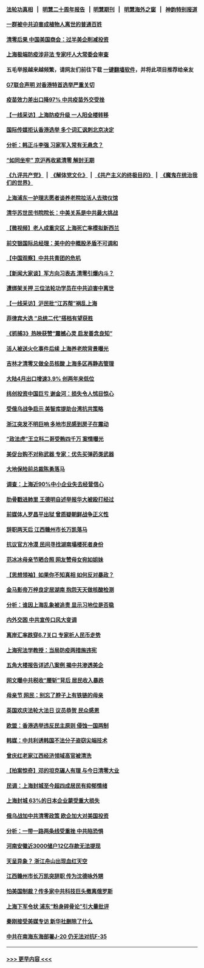#### [法轮功真相](https://github.com/gfw-breaker/truth/blob/master/README.md?t=0) &nbsp;&nbsp;|&nbsp;&nbsp; [明慧二十周年报告](https://github.com/gfw-breaker/mh-reports/blob/master/README.md?t=0) &nbsp;&nbsp;|&nbsp;&nbsp;[明慧期刊](https://github.com/gfw-breaker/mh-qikan) &nbsp;&nbsp;|&nbsp;&nbsp; [明慧海外之窗](https://github.com/gfw-breaker/mh-news/blob/master/README.md?t=0) &nbsp;&nbsp;|&nbsp;&nbsp; [神韵特别报道](https://github.com/gfw-breaker/mh-news/blob/master/shenyun.md?t=0)
#### [一群被中共迫害成植物人离世的普通百姓](../pages/nsc413/n13730316.md?t=05100701) 
#### [清零后果 中国美国商会：过半美企削减投资](../pages/nsc413/n13731358.md?t=05100701) 
#### [上海极端防疫涉非法 专家吁人大常委会审查](../pages/nsc413/n13731489.md?t=05100701) 
#### 五毛举报越来越频繁，请网友们前往下载 [一键翻墙软件](https://github.com/gfw-breaker/ssr-accounts)，并将此项目推荐给亲友
#### [G7联合声明 对香港特首选举严重关切](../pages/nsc413/n13731520.md?t=05100701) 
#### [疫苗效力差出口降97% 中共疫苗外交受挫](../pages/nsc413/n13731461.md?t=05100701) 
#### [【一线采访】上海防疫升级 一人阳全楼转移](../pages/nsc413/n13731443.md?t=05100701) 
#### [国际传媒拒认香港选举 多个词汇讽刺北京决定](../pages/nsc413/n13731496.md?t=05100701) 
#### [分析：韩正斗李强 习家军入常有无悬念？](../pages/nsc413/n13731467.md?t=05100701) 
#### [“如同坐牢” 京沪再收紧清零 解封无期](../pages/nsc413/n13731451.md?t=05100701) 
#### [《九评共产党》](https://github.com/begood0513/9ping.md/blob/master/README.md) &nbsp;|&nbsp; [《解体党文化》](../../../../jtdwh.md/blob/master/README.md)  &nbsp;|&nbsp; [《共产主义的终极目的》](../../../../gczydzjmd.md/blob/master/README.md) &nbsp;|&nbsp; [《魔鬼在统治我们的世界》](../../../../mgztzwmdsj.md/blob/master/README.md) 
#### [上海浦东一护理志愿者谈养老院拉活人去殡仪馆](../pages/nsc413/n13731427.md?t=05100701) 
#### [清华苏世民书院院长：中美关系是中共最大挑战](../pages/nsc413/n13731460.md?t=05100701) 
#### [【微视频】老人成重灾区 上海死亡率模拟新西兰](../pages/nsc413/n13731402.md?t=05100701) 
#### [前交银国际总经理：美中的中概股矛盾不可调和](../pages/nsc413/n13731487.md?t=05100701) 
#### [【中国观察】中共共青团的危机](../pages/nsc413/n13731314.md?t=05100701) 
#### [【新闻大家谈】军方向习表态 清零引爆内斗？](../pages/nsc413/n13731268.md?t=05100701) 
#### [遭绑架关押 三位法轮功学员在中共迫害中离世](../pages/nsc413/n13727134.md?t=05100701) 
#### [【一线采访】沪民批“江苏帮”祸乱上海](../pages/nsc413/n13731242.md?t=05100701) 
#### [菲律宾大选 “总统二代”搭档有望获胜](../pages/nsc413/n13731325.md?t=05100701) 
#### [《抓捕3》热映获赞“震撼心灵 启发善念良知”](../pages/nsc413/n13729129.md?t=05100701) 
#### [活人被送火化事件后续 上海养老院背景曝光](../pages/nsc413/n13731157.md?t=05100701) 
#### [吉林才清零又做全员核酸 上海多区再静态管理](../pages/nsc413/n13731187.md?t=05100701) 
#### [大陆4月出口增速3.9% 创两年来低位](../pages/nsc413/n13731078.md?t=05100701) 
#### [纬创投资中国巨亏 谢金河：损失令人怵目惊心](../pages/nsc413/n13731194.md?t=05100701) 
#### [受俄乌战争启示 美智库提助台湾抗共策略](../pages/nsc413/n13730845.md?t=05100701) 
#### [浙江突发不明巨响 多地市民感到房子在震动](../pages/nsc413/n13731101.md?t=05100701) 
#### [“政法虎”王立科二哥受贿四千万 案情曝光](../pages/nsc413/n13731094.md?t=05100701) 
#### [美促台购不对称武器 专家：优先买弹药类武器](../pages/nsc413/n13730821.md?t=05100701) 
#### [大地保险前总裁陈勇落马](../pages/nsc413/n13731050.md?t=05100701) 
#### [调查：上海近90%中小企业失去经营信心](../pages/nsc413/n13730917.md?t=05100701) 
#### [肋骨戳进肺里 王德明自述举报华大被殴打经过](../pages/nsc413/n13730815.md?t=05100701) 
#### [前媒体人罗昌平出狱 曾质疑朝鲜战争正义性](../pages/nsc413/n13730909.md?t=05100701) 
#### [辞职两天后 江西赣州市长万凯落马](../pages/nsc413/n13730879.md?t=05100701) 
#### [抗议官方冷漠 民间寻找湖南塌楼死者身份](../pages/nsc413/n13730801.md?t=05100701) 
#### [范冰冰母亲节晒合照 网友赞母女宛如姐妹](../pages/nsc413/n13730642.md?t=05100701) 
#### [【思想领袖】如果你不知真相 如何反对暴政？](../pages/nsc413/n13729014.md?t=05100701) 
#### [金马影帝万梓良定居湖南 抱怨天天做核酸检测](../pages/nsc413/n13730589.md?t=05100701) 
#### [分析：谁因上海乱象被追责 显示习地位是否稳](../pages/nsc413/n13730482.md?t=05100701) 
#### [内外交困 中共宣传口风大变调](../pages/nsc413/n13730675.md?t=05100701) 
#### [离岸汇率跌穿6.7关口 专家析人民币走势](../pages/nsc413/n13730613.md?t=05100701) 
#### [上海宪法学教授：当局防疫两措施违宪](../pages/nsc413/n13730561.md?t=05100701) 
#### [五角大楼报告详述八案例 揭中共渗透美企](../pages/nsc413/n13730587.md?t=05100701) 
#### [网文曝中共税收“腰斩”背后 居民收入暴跌](../pages/nsc413/n13730594.md?t=05100701) 
#### [母亲节 网民：别忘了脖子上有铁链的母亲](../pages/nsc413/n13730439.md?t=05100701) 
#### [英国欢庆法轮大法日 议员恭贺 民众感恩](../pages/nsc413/n13730266.md?t=05100701) 
#### [欧盟：香港选举违反民主原则 侵蚀一国两制](../pages/nsc413/n13730387.md?t=05100701) 
#### [韩媒：中共利诱韩国不法分子盗窃尖端技术](../pages/nsc413/n13730424.md?t=05100701) 
#### [曾庆红老家江西经济领域高官被清洗](../pages/nsc413/n13730401.md?t=05100701) 
#### [【拍案惊奇】邓的坦克碾人有理 与今日清零大业](../pages/nsc413/n13729574.md?t=05100701) 
#### [民调：上海封城至今超四成居民有抑郁情绪](../pages/nsc413/n13730381.md?t=05100701) 
#### [上海封城 63%的日本企业蒙受重大损失](../pages/nsc413/n13730353.md?t=05100701) 
#### [俄乌战加中共清零政策 欧企加大对美国投资](../pages/nsc413/n13730219.md?t=05100701) 
#### [分析：一带一路两条线受重挫 中共陷恐惧](../pages/nsc413/n13726633.md?t=05100701) 
#### [河南安徽近3000储户12亿存款无法提现](../pages/nsc413/n13730206.md?t=05100701) 
#### [天呈异象？ 浙江舟山出现血红天空](../pages/nsc413/n13730103.md?t=05100701) 
#### [江西赣州市长万凯突辞职 传为沈德咏外甥](../pages/nsc413/n13730147.md?t=05100701) 
#### [怕美国制裁？传多家中共科技巨头撤离俄罗斯](../pages/nsc413/n13730120.md?t=05100701) 
#### [上海下军令状 浦东“粉身碎骨论”引大量批评](../pages/nsc413/n13729974.md?t=05100701) 
#### [秦刚接受美媒专访 新华社删除了什么](../pages/nsc413/n13729851.md?t=05100701) 
#### [中共在南海东海部署J-20 仍无法对抗F-35](../pages/nsc413/n13723021.md?t=05100701) 

----
#### [ >>> 更早内容 <<< ](../indexes/nsc413-earlier.md)
